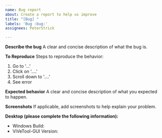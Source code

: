 ```yaml
---
name: Bug report
about: Create a report to help us improve
title: "[Bug] "
labels: 'Bug :bug:'
assignees: PeterStrick

---
```


**Describe the bug**
A clear and concise description of what the bug is.

**To Reproduce**
Steps to reproduce the behavior:
1. Go to '...'
2. Click on '....'
3. Scroll down to '....'
4. See error

**Expected behavior**
A clear and concise description of what you expected to happen.

**Screenshots**
If applicable, add screenshots to help explain your problem.

**Desktop (please complete the following information):**
 - Windows Build: 
 - ViVeTool-GUI Version:
